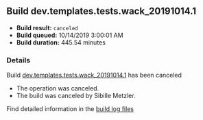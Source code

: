 ## Build dev.templates.tests.wack_20191014.1
- **Build result:** `canceled`
- **Build queued:** 10/14/2019 3:00:01 AM
- **Build duration:** 445.54 minutes
### Details
Build [dev.templates.tests.wack_20191014.1](https://winappstudio.visualstudio.com/web/build.aspx?pcguid=a4ef43be-68ce-4195-a619-079b4d9834c2&builduri=vstfs%3a%2f%2f%2fBuild%2fBuild%2f31463) has been canceled

+ The operation was canceled.
+ The build was canceled by Sibille Metzler.

Find detailed information in the [build log files]()
